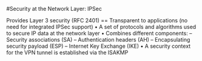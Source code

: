#Security at the Network Layer: IPSec

Provides Layer 3 security (RFC 2401)
== Transparent to applications (no need for integrated IPSec support)
• A set of protocols and algorithms used to secure IP data at
the network layer
• Combines different components:
– Security associations (SA)
– Authentication headers (AH)
– Encapsulating security payload (ESP)
– Internet Key Exchange (IKE)
• A security context for the VPN tunnel is established via the ISAKMP
